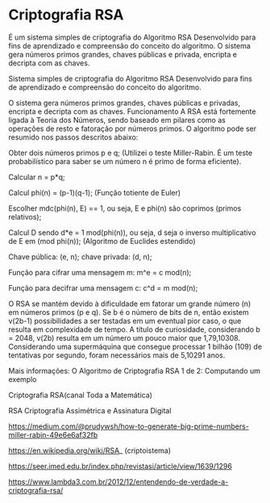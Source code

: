 # Criptografia RSA
É um sistema simples de criptografia do Algoritmo RSA Desenvolvido para fins de aprendizado e compreensão do conceito do algoritmo.  O sistema gera números primos grandes, chaves públicas e privada, encripta e decripta com as chaves.

Sistema simples de criptografia do Algoritmo RSA
Desenvolvido para fins de aprendizado e compreensão do conceito do algoritmo.

O sistema gera números primos grandes, chaves públicas e privadas, encripta e decripta com as chaves.
Funcionamento
A RSA está fortemente ligada à Teoria dos Números, sendo baseado em pilares como as operações de resto e fatoração por números primos. O algoritmo pode ser resumido nos passos descritos abaixo:

Obter dois números primos p e q; (Utilizei o teste Miller-Rabin. É um teste probabilístico para saber se um número n é primo de forma eficiente).

Calcular n = p*q;

Calcul phi(n) = (p-1)(q-1); (Função totiente de Euler)

Escolher mdc(phi(n), E) == 1, ou seja, E e phi(n) são coprimos (primos relativos);

Calcul D sendo d*e = 1 mod(phi(n)), ou seja, d seja o inverso multiplicativo de E em (mod phi(n)); (Algoritmo de Euclides estendido)

Chave pública: (e, n); chave privada: (d, n);

Função para cifrar uma mensagem m: m^e = c mod(n);

Função para decifrar uma mensagem c: c^d = m mod(n);

O RSA se mantém devido à dificuldade em fatorar um grande número (n) em números primos (p e q). Se b é o número de bits de n, então existem v(2b-1) possibilidades a ser testadas em um eventual pior caso, o que resulta em complexidade de tempo. A título de curiosidade, considerando b = 2048, v(2b) resulta em um número um pouco maior que 1,79,10308. Considerando uma supermáquina que consegue processar 1 bilhão (109) de tentativas por segundo, foram necessários mais de 5,10291 anos.

Mais informações:
O Algoritmo de Criptografia RSA 1 de 2: Computando um exemplo

Criptografia RSA(canal Toda a Matemática)

RSA Criptografia Assimétrica e Assinatura Digital

https://medium.com/@prudywsh/how-to-generate-big-prime-numbers-miller-rabin-49e6e6af32fb

https://en.wikipedia.org/wiki/RSA_ (criptoistema)

https://seer.imed.edu.br/index.php/revistasi/article/view/1639/1296

https://www.lambda3.com.br/2012/12/entendendo-de-verdade-a-criptografia-rsa/
